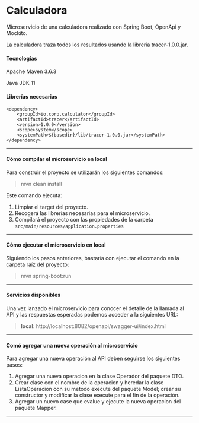 # Calculadora
Microservicio de una calculadora realizado con Spring Boot, OpenApi y Mockito.

La calculadora traza todos los resultados usando la librería tracer-1.0.0.jar.

#### Tecnologías

Apache Maven 3.6.3

Java JDK 11

#### Librerías necesarias
<!-- librería de tracer -->
	<dependency>
		<groupId>io.corp.calculator</groupId>
		<artifactId>tracer</artifactId>
		<version>1.0.0</version>
		<scope>system</scope>
		<systemPath>${basedir}/lib/tracer-1.0.0.jar</systemPath>
	</dependency>

---


#### Cómo compilar el microservicio en local

Para construir el proyecto se utilizarán los siguientes comandos:

> mvn clean install

Este comando ejecuta:
 1. Limpiar el target del proyecto.
 2. Recogerá las librerías necesarias para el microservicio.
 3. Compilará el proyecto con las propiedades de la carpeta `src/main/resources/application.properties`

---

#### Cómo ejecutar el microservicio en local
Siguiendo los pasos anteriores, bastaría con ejecutar el comando en la carpeta raíz del proyecto:

> mvn spring-boot:run

---

#### Servicios disponibles
Una vez lanzado el microservicio para conocer el detalle de la llamada al API y las respuestas esperadas podemos acceder a la siguientes URL:
> **local**: http://localhost:8082/openapi/swagger-ui/index.html

---

#### Comó agregar una nueva operación al microservicio

Para agregar una nueva operación al API deben seguirse los siguientes pasos:

 1. Agregar una nueva operacion en la clase Operador del paquete DTO.
 2. Crear clase con el nombre de la operacion y heredar la clase ListaOperacion con su metodo execute del paquete Model; crear su constructor y modificar la clase execute para el fin de la operación.
 3. Agregar un nuevo case que evalue y ejecute la nueva operacion del paquete Mapper.

---
